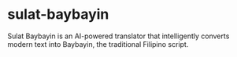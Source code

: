 # sulat-baybayin
Sulat Baybayin is an AI-powered translator that intelligently converts modern text into Baybayin, the traditional Filipino script.
